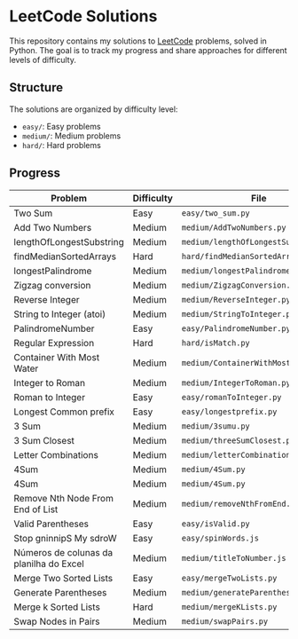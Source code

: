 # LeetCode Solutions

This repository contains my solutions to [LeetCode](https://leetcode.com/) problems, solved in Python. The goal is to track my progress and share approaches for different levels of difficulty.

## Structure

The solutions are organized by difficulty level:

- `easy/`: Easy problems
- `medium/`: Medium problems
- `hard/`: Hard problems

## Progress

| Problem                                 | Difficulty | File                                 |
| --------------------------------------- | ---------- | ------------------------------------ |
| Two Sum                                 | Easy       | `easy/two_sum.py`                    |
| Add Two Numbers                         | Medium     | `medium/AddTwoNumbers.py`            |
| lengthOfLongestSubstring                | Medium     | `medium/lengthOfLongestSubstring.py` |
| findMedianSortedArrays                  | Hard       | `hard/findMedianSortedArrays.py`     |
| longestPalindrome                       | Medium     | `medium/longestPalindrome.py`        |
| Zigzag conversion                       | Medium     | `medium/ZigzagConversion.py`         |
| Reverse Integer                         | Medium     | `medium/ReverseInteger.py  `         |
| String to Integer (atoi)                | Medium     | `medium/StringToInteger.py  `        |
| PalindromeNumber                        | Easy       | `easy/PalindromeNumber.py  `         |
| Regular Expression                      | Hard       | `hard/isMatch.py  `                  |
| Container With Most Water               | Medium     | `medium/ContainerWithMostWater.py  ` |
| Integer to Roman                        | Medium     | `medium/IntegerToRoman.py  `         |
| Roman to Integer                        | Easy       | `easy/romanToInteger.py  `           |
| Longest Common prefix                   | Easy       | `easy/longestprefix.py  `            |
| 3 Sum                                   | Medium     | `medium/3sumu.py  `                  |
| 3 Sum Closest                           | Medium     | `medium/threeSumClosest.py  `        |
| Letter Combinations                     | Medium     | `medium/letterCombinations.py  `     |
| 4Sum                                    | Medium     | `medium/4Sum.py  `                   |
| 4Sum                                    | Medium     | `medium/4Sum.py  `                   |
| Remove Nth Node From End of List        | Medium     | `medium/removeNthFromEnd.py  `       |
| Valid Parentheses                       | Easy       | `easy/isValid.py  `                  |
| Stop gninnipS My sdroW                  | Easy       | `easy/spinWords.js  `                |
| Números de colunas da planilha do Excel | Medium     | `medium/titleToNumber.js`            |
| Merge Two Sorted Lists                  | Easy       | `easy/mergeTwoLists.py`              |
| Generate Parentheses                    | Medium     | `medium/generateParenthesis.py`      |
| Merge k Sorted Lists                    | Hard       | `medium/mergeKLists.py`              |
| Swap Nodes in Pairs                     | Medium     | `medium/swapPairs.py`                |
